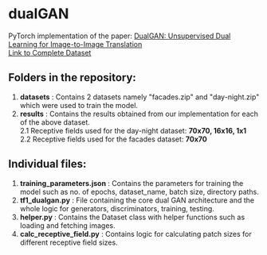 # dualGAN
PyTorch implementation of the paper: [DualGAN: Unsupervised Dual Learning for Image-to-Image Translation](https://arxiv.org/abs/1704.02510) <br/>
[Link to Complete Dataset](http://efrosgans.eecs.berkeley.edu/pix2pix/datasets/)

## Folders in the repository:

1. **datasets** : Contains 2 datasets namely "facades.zip" and "day-night.zip" which were used to train the model.
2. **results** : Contains the results obtained from our implementation for each of the above dataset. <br />
  2.1 Receptive fields used for the day-night dataset: **70x70, 16x16, 1x1** <br />
  2.2 Receptive fields used for the facades dataset: **70x70**

## Individual files:

1. **training_parameters.json** : Contains the parameters for training the model such as no. of epochs, dataset_name, batch size, directory paths.
2. **tf1_dualgan.py** : File containing the core dual GAN architecture and the whole logic for generators, discriminators, training, testing. 
3. **helper.py** : Contains the Dataset class with helper functions such as loading and fetching images.
4. **calc_receptive_field.py** : Contains logic for calculating patch sizes for different receptive field sizes.
